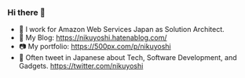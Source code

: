 ### Hi there 👋

- 🔭 I work for Amazon Web Services Japan as Solution Architect.
- 📝 My Blog: https://nikuyoshi.hatenablog.com/
- 📷 My portfolio: https://500px.com/p/nikuyoshi
- 🗾 Often tweet in Japanese about Tech, Software Development, and Gadgets.  https://twitter.com/nikuyoshi

<!--
**nikuyoshi/nikuyoshi** is a ✨ _special_ ✨ repository because its `README.md` (this file) appears on your GitHub profile.

Here are some ideas to get you started:

- 🔭 I’m currently working on ...
- 🌱 I’m currently learning ...
- 👯 I’m looking to collaborate on ...
- 🤔 I’m looking for help with ...
- 💬 Ask me about ...
- 📫 How to reach me: ...
- 😄 Pronouns: ...
- ⚡ Fun fact: ...
-->

